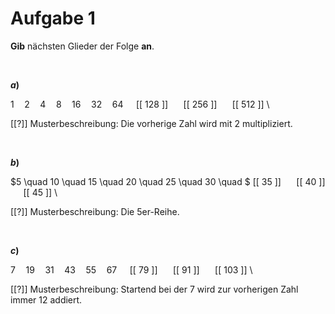 <!--
version:  0.0.1

language: de

@style
input {
    text-align: center;
}

.flex-container {
    display: flex;
    flex-wrap: wrap;
    align-items: stretch;
    gap: 20px;
}

.flex-child {
    flex: 1;
    min-width: 350px;
    margin-right: 20px;
}

@media (max-width: 400px) {
    .flex-child {
        flex: 100%;
        margin-right: 0;
    }
}
@end

formula: \carry   \textcolor{red}{\scriptsize #1}
formula: \digit   \rlap{\carry{#1}}\phantom{#2}#2
formula: \permil  \text{‰}

import: https://raw.githubusercontent.com/liaTemplates/algebrite/master/README.md
import: https://raw.githubusercontent.com/LiaTemplates/Tikz-Jax/main/README.md

script: https://cdn.jsdelivr.net/gh/LiaTemplates/Tikz-Jax@main/dist/index.js

@round
<script>
  let value = `@input`;
  if (value.startsWith("@")) {
    ""
  } else {
    value = JSON.parse(value);
    value = value[0]
    value = value.replace(/,/g, ".");
    value = parseFloat(value);
    value = Math.round(value * Math.pow(10,@1)) / Math.pow(10,@1);
    value == @0
  }
</script>
@end

tags: Folgen, Einsteiger

-->




# Aufgabe 1

**Gib** nächsten Glieder der Folge **an**.


<br>

<section class="flex-container">

<div class="flex-child">

__$a)\;\;$__

$1 \quad 2 \quad 4 \quad 8 \quad 16 \quad 32 \quad 64 \quad$ [[ 128 ]] $\quad$ [[ 256 ]] $\quad$ [[ 512 ]] \

[[?]] Musterbeschreibung: Die vorherige Zahl wird mit $2$ multipliziert.

</div>


</section>


<br>


<section class="flex-container">

<div class="flex-child">

__$b)\;\;$__

$5 \quad 10 \quad 15 \quad 20 \quad 25 \quad 30 \quad $ [[ 35 ]] $\quad$ [[ 40 ]] $\quad$ [[ 45 ]] \

[[?]] Musterbeschreibung: Die $5$er-Reihe.

</div>

</section>


<br>


<section class="flex-container">

<div class="flex-child">

__$c)\;\;$__

$7 \quad 19 \quad 31 \quad 43 \quad 55 \quad 67 \quad$ [[ 79 ]] $\quad$ [[ 91 ]] $\quad$ [[ 103 ]] \

[[?]] Musterbeschreibung: Startend bei der $7$ wird zur vorherigen Zahl immer $12$ addiert.

</div>

</section>



<br>
<br>
<br>
<br>